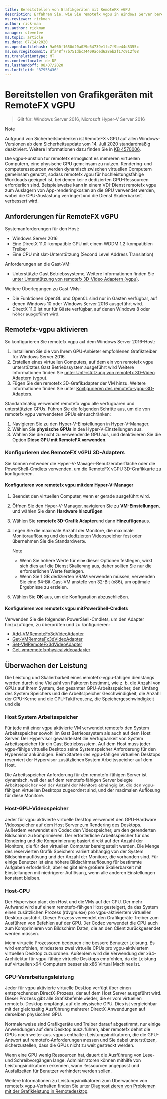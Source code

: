 ```yaml
---
title: Bereitstellen von Grafikgeräten mit RemoteFX vGPU
description: Erfahren Sie, wie Sie remotefx vgpu in Windows Server bereitstellen und konfigurieren.
ms.reviewer: rickman
author: rick-man
ms.author: rickman
manager: stevelee
ms.topic: article
ms.date: 07/14/2020
ms.openlocfilehash: 9a060f1650d20a029d64739e1fc7f9be44d8355c
ms.sourcegitcommit: dfa48f77b751dbc34409aced628eb2f17c912f08
ms.translationtype: MT
ms.contentlocale: de-DE
ms.lasthandoff: 08/07/2020
ms.locfileid: "87953436"
---
```

# <a name="deploy-graphics-devices-using-remotefx-vgpu"></a>Bereitstellen von Grafikgeräten mit RemoteFX vGPU

> Gilt für: Windows Server 2016, Microsoft Hyper-V Server 2016

> [!NOTE]
> Aufgrund von Sicherheitsbedenken ist RemoteFX vGPU auf allen Windows-Versionen ab dem Sicherheitsupdate vom 14. Juli 2020 standardmäßig deaktiviert. Weitere Informationen dazu finden Sie in [KB 4570006](https://support.microsoft.com/help/4570006).

Die vgpu-Funktion für remotefx ermöglicht es mehreren virtuellen Computern, eine physische GPU gemeinsam zu nutzen. Rendering-und computeressourcen werden dynamisch zwischen virtuellen Computern gemeinsam genutzt, sodass remotefx vgpu für hochleistungsfähige Workloads geeignet ist, bei denen keine dedizierten GPU-Ressourcen erforderlich sind. Beispielsweise kann in einem VDI-Dienst remotefx vgpu zum Auslagern von App-renderingkosten an die GPU verwendet werden, wobei die CPU-Auslastung verringert und die Dienst Skalierbarkeit verbessert wird.

## <a name="remotefx-vgpu-requirements"></a>Anforderungen für RemoteFX vGPU

Systemanforderungen für den Host:

- Windows Server 2016
- Eine DirectX 11,0-kompatible GPU mit einem WDDM 1,2-kompatiblen Treiber
- Eine CPU mit slat-Unterstützung (Second Level Address Translation)

Anforderungen an die Gast-VM:

- Unterstützte Gast Betriebssysteme. Weitere Informationen finden Sie [unter Unterstützung von remotefx 3D-Video Adaptern (vgpu)](../../../remote/remote-desktop-services/rds-supported-config.md#remotefx-3d-video-adapter-vgpu-support).

Weitere Überlegungen zu Gast-VMs:

- Die Funktionen OpenGL und OpenCL sind nur in Gästen verfügbar, auf denen Windows 10 oder Windows Server 2016 ausgeführt wird.
- DirectX 11,0 ist nur für Gäste verfügbar, auf denen Windows 8 oder höher ausgeführt wird.

## <a name="enable-remotefx-vgpu"></a>Remotefx-vgpu aktivieren

So konfigurieren Sie remotefx vgpu auf dem Windows Server 2016-Host:

1. Installieren Sie die von Ihrem GPU-Anbieter empfohlenen Grafiktreiber für Windows Server 2016.
2. Erstellen eines virtuellen Computers, auf dem ein von remotefx vgpu unterstütztes Gast Betriebssystem ausgeführt wird Weitere Informationen finden Sie [unter Unterstützung von remotefx 3D-Video Adaptern (vgpu)](../../../remote/remote-desktop-services/rds-supported-config.md#remotefx-3d-video-adapter-vgpu-support).
3. Fügen Sie den remotefx 3D-Grafikadapter der VM hinzu. Weitere Informationen finden Sie unter [Konfigurieren des remotefx-vgpu-3D-Adapters](#configure-the-remotefx-vgpu-3d-adapter).

Standardmäßig verwendet remotefx vgpu alle verfügbaren und unterstützten GPUs. Führen Sie die folgenden Schritte aus, um die von remotefx vgpu verwendeten GPUs einzuschränken:

1. Navigieren Sie zu den Hyper-V-Einstellungen in Hyper-V-Manager.
2. Wählen Sie **physische GPUs** in den Hyper-V-Einstellungen aus.
3. Wählen Sie die nicht zu verwendende GPU aus, und deaktivieren Sie die Option **Diese GPU mit RemoteFX verwenden**.

### <a name="configure-the-remotefx-vgpu-3d-adapter"></a>Konfigurieren des RemoteFX vGPU 3D-Adapters

Sie können entweder die Hyper-V-Manager-Benutzeroberfläche oder die PowerShell-Cmdlets verwenden, um die RemoteFX vGPU 3D-Grafikkarte zu konfigurieren.

#### <a name="configure-remotefx-vgpu-with-hyper-v-manager"></a>Konfigurieren von remotefx vgpu mit dem Hyper-V-Manager

1. Beendet den virtuellen Computer, wenn er gerade ausgeführt wird.
2. Öffnen Sie den Hyper-V-Manager, navigieren Sie zu **VM-Einstellungen**, und wählen Sie dann **Hardware hinzufügen**
3. Wählen Sie **remotefx 3D-Grafik Adapter**und dann **Hinzufügen**aus.
4. Legen Sie die maximale Anzahl der Monitore, die maximale Monitorauflösung und den dedizierten Videospeicher fest oder übernehmen Sie die Standardwerte.

   > [!NOTE]
   > - Wenn Sie höhere Werte für eine dieser Optionen festlegen, wirkt sich dies auf die Dienst Skalierung aus, daher sollten Sie nur die erforderlichen Werte festlegen.
   > - Wenn Sie 1 GB dedizierten VRAM verwenden müssen, verwenden Sie eine 64-Bit-Gast-VM anstelle von 32-Bit (x86), um optimale Ergebnisse zu erzielen.

5. Wählen Sie **OK** aus, um die Konfiguration abzuschließen.

#### <a name="configure-remotefx-vgpu-with-powershell-cmdlets"></a>Konfigurieren von remotefx vgpu mit PowerShell-Cmdlets

Verwenden Sie die folgenden PowerShell-Cmdlets, um den Adapter hinzuzufügen, zu überprüfen und zu konfigurieren:

- [Add-VMRemoteFx3dVideoAdapter](https://docs.microsoft.com/powershell/module/hyper-v/add-vmremotefx3dvideoadapter?view=win10-ps)
- [Get-VMRemoteFx3dVideoAdapter](https://docs.microsoft.com/powershell/module/hyper-v/get-vmremotefx3dvideoadapter?view=win10-ps)
- [Set-VMRemoteFx3dVideoAdapter](https://docs.microsoft.com/powershell/module/hyper-v/set-vmremotefx3dvideoadapter?view=win10-ps)
- [Get-vmremotefxphysicalvideoadapter](https://docs.microsoft.com/powershell/module/hyper-v/get-vmremotefxphysicalvideoadapter?view=win10-ps)

## <a name="monitor-performance"></a>Überwachen der Leistung

Die Leistung und Skalierbarkeit eines remotefx-vgpu-fähigen dienstangs werden durch eine Vielzahl von Faktoren bestimmt, wie z. b. die Anzahl von GPUs auf Ihrem System, den gesamten GPU-Arbeitsspeicher, den Umfang des System Speichers und die Arbeitsspeicher Geschwindigkeit, die Anzahl der CPU-Kerne und die CPU-Taktfrequenz, die Speichergeschwindigkeit und die

### <a name="host-system-memory"></a>Host System Arbeitsspeicher

Für jede mit einer vgpu aktivierte VM verwendet remotefx den System Arbeitsspeicher sowohl im Gast Betriebssystem als auch auf dem Host Server. Der Hypervisor gewährleistet die Verfügbarkeit von System Arbeitsspeicher für ein Gast Betriebssystem. Auf dem Host muss jeder vgpu-fähige virtuelle Desktop seine Systemspeicher Anforderung für den Hypervisor ankündigen. Beim Starten des vgpu-fähigen virtuellen Desktops reserviert der Hypervisor zusätzlichen System Arbeitsspeicher auf dem Host.

Die Arbeitsspeicher Anforderung für den remotefx-fähigen Server ist dynamisch, weil der auf dem remotefx-fähigen Server belegte Arbeitsspeicher von der Anzahl der Monitore abhängig ist, die den vgpu-fähigen virtuellen Desktops zugeordnet sind, und der maximalen Auflösung für diese Monitore.

### <a name="host-gpu-video-memory"></a>Host-GPU-Videospeicher

Jeder für vgpu aktivierte virtuelle Desktop verwendet den GPU-Hardware Videospeicher auf dem Host Server zum Rendering des Desktops. Außerdem verwendet ein Codec den Videospeicher, um den gerenderten Bildschirm zu komprimieren. Der erforderliche Arbeitsspeicher für das Rendering und die Komprimierung basiert direkt auf der Anzahl der Monitore, die für den virtuellen Computer bereitgestellt werden. Die Menge des reservierten Grafik Speichers variiert abhängig von der System Bildschirmauflösung und der Anzahl der Monitore, die vorhanden sind. Für einige Benutzer ist eine höhere Bildschirmauflösung für bestimmte Aufgaben erforderlich, aber es gibt eine größere Skalierbarkeit mit Einstellungen mit niedrigerer Auflösung, wenn alle anderen Einstellungen konstant bleiben.

### <a name="host-cpu"></a>Host-CPU

Der Hypervisor plant den Host und die VMs auf der CPU. Der mehr Aufwand wird auf einem remotefx-fähigen Host gesteigert, da das System einen zusätzlichen Prozess (rdvgm.exe) pro vgpu-aktiviertem virtuellen Desktop ausführt. Dieser Prozess verwendet den Grafikgeräte Treiber zum Ausführen von Befehlen auf der GPU. Der Codec verwendet die CPU auch zum Komprimieren von Bildschirm Daten, die an den Client zurückgesendet werden müssen.

Mehr virtuelle Prozessoren bedeuten eine bessere Benutzer Leistung. Es wird empfohlen, mindestens zwei virtuelle CPUs pro vgpu-aktiviertem virtuellen Desktop zuzuordnen. Außerdem wird die Verwendung der x64-Architektur für vgpu-fähige virtuelle Desktops empfohlen, da die Leistung auf virtuellen x64-Computern besser als x86 Virtual Machines ist.

### <a name="gpu-processing-power"></a>GPU-Verarbeitungsleistung

Jeder für vgpu aktivierte virtuelle Desktop verfügt über einen entsprechenden DirectX-Prozess, der auf dem Host Server ausgeführt wird. Dieser Prozess gibt alle Grafikbefehle wieder, die er vom virtuellen remotefx-Desktop empfängt, auf die physische GPU. Dies ist vergleichbar mit der gleichzeitig Ausführung mehrerer DirectX-Anwendungen auf derselben physischen GPU.

Normalerweise sind Grafikgeräte und Treiber darauf abgestimmt, nur einige Anwendungen auf dem Desktop auszuführen, aber remotefx dehnt die GPUs noch weiter aus. vgpus enthalten Leistungsindikatoren, die die GPU-Antwort auf remotefx-Anforderungen messen und Sie dabei unterstützen, sicherzustellen, dass die GPUs nicht zu weit gestreckt werden.

Wenn eine GPU wenig Ressourcen hat, dauert die Ausführung von Lese-und Schreibvorgängen lange. Administratoren können mithilfe von Leistungsindikatoren erkennen, wann Ressourcen angepasst und Ausfallzeiten für Benutzer verhindert werden sollen.

Weitere Informationen zu Leistungsindikatoren zum Überwachen von remotefx vgpu-Verhalten finden Sie unter [Diagnostizieren von Problemen mit der Grafikleistung in Remotedesktop](https://docs.microsoft.com/azure/virtual-desktop/remotefx-graphics-performance-counters).
